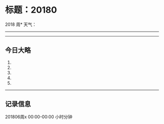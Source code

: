 # 标题：20180

2018  周*   天气：
***


***
## 今日大略

1.

  2.

  3.

  4.

  5.

***

## 记录信息

201806周x  00:00-00:00    小时分钟

